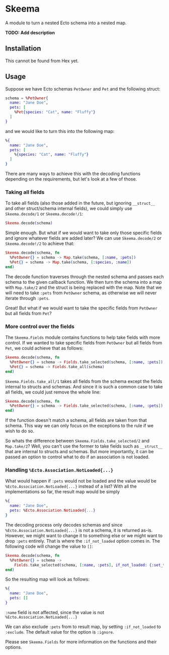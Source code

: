 # Skeema

A module to turn a nested Ecto schema into a nested map.

**TODO: Add description**

## Installation

This cannot be found from Hex yet.

## Usage

Suppose we have Ecto schemas `PetOwner` and `Pet` and the following struct:

```elixir
schema = %PetOwner{
  name: "Jane Doe",
  pets: [
    %Pet{species: "Cat", name: "Fluffy"}
  ]
}
```

and we would like to turn this into the following map:

```elixir
%{
  name: "Jane Doe",
  pets: [
    %{species: "Cat", name: "Fluffy"}
  ]
}
```

There are many ways to achieve this with the decoding functions depending
on the requirements, but let's look at a few of those.

### Taking all fields

To take all fields (also those added in the future, but ignoring `__struct__`
and other struct/schema internal fields), we could simply use `Skeema.decode/1`
or `Skeema.decode!/1`:

```elixir
Skeema.decode(schema)
```

Simple enough. But what if we would want to take only those specific fields
and ignore whatever fields are added later? We can use `Skeema.decode/2` or
`Skeema.decode!/2` to achieve that:

```elixir
Skeema.decode(schema, fn
  %PetOwner{} = schema -> Map.take(schema, [:name, :pets])
  %Pet{} = schema -> Map.take(schema, [:species, :name])
end)
```

The decode function traverses through the nested schema and passes each schema
to the given callback function. We then turn the schema into a map with
`Map.take/2` and the struct is being replaced with the map. Note that
we will need to take `:pets` from `PetOwner` schema, as otherwise we will
never iterate through `:pets`.

Great! But what if we would want to take the specific fields from `PetOwner`
but all fields from `Pet`?

### More control over the fields

The `Skeema.Fields` module contains functions to help take fields with
more control. If we wanted to take specific fields from `PetOwner` but all
fields from `Pet`, we could achieve that as follows:

```elixir
Skeema.decode(schema, fn
  %PetOwner{} = schema -> Fields.take_selected(schema, [:name, :pets])
  %Pet{} = schema -> Fields.take_all(schema)
end)
```

`Skeema.Fields.take_all/1` takes all fields from the schema except the fields
internal to structs and schemas. And since it is such a common case to take all
fields, we could just remove the whole line:

```elixir
Skeema.decode(schema, fn
  %PetOwner{} = schema -> Fields.take_selected(schema, [:name, :pets])
end)
```

If the function doesn't match a schema, all fields are taken from that schema.
This way we can only focus on the exceptions to the rule if we wish to do so.

So whats the difference between `Skeema.Fields.take_selected/2` and `Map.take/2`?
Well, you can't use the former to take fields such as `__struct__` that are
internal to structs and schemas. But more importantly, it can be passed an option
to control what to do if an association is not loaded.

### Handling `%Ecto.Association.NotLoaded{...}`

What would happen if `:pets` would not be loaded and the value would be
`%Ecto.Association.NotLoaded{...}` instead of a list? With all the implementations
so far, the result map would be simply

```elixir
%{
  name: "Jane Doe",
  pets: %Ecto.Association.NotLoaded{...}
}
```

The decoding process only decodes schemas and since `%Ecto.Association.NotLoaded{...}`
is not a schema, it is returned as-is. However, we might want to change it to
something else or we might want to drop `:pets` entirely. That is where the
`:if_not_loaded` option comes in. The following code will change the value to `[]`:

```elixir
Skeema.decode(schema, fn
  %PetOwner{} = schema ->
    Fields.take_selected(schema, [:name, :pets], if_not_loaded: {:set_to, []})
end)
```

So the resulting map will look as follows:

```elixir
%{
  name: "Jane Doe",
  pets: []
}
```

`:name` field is not affected, since the value is not `%Ecto.Association.NotLoaded{...}`

We can also exclude `:pets` from to result map, by setting `:if_not_loaded` to
`:exclude`. The default value for the option is `:ignore`.

Please see `Skeema.Fields` for more information on the functions and their options.

